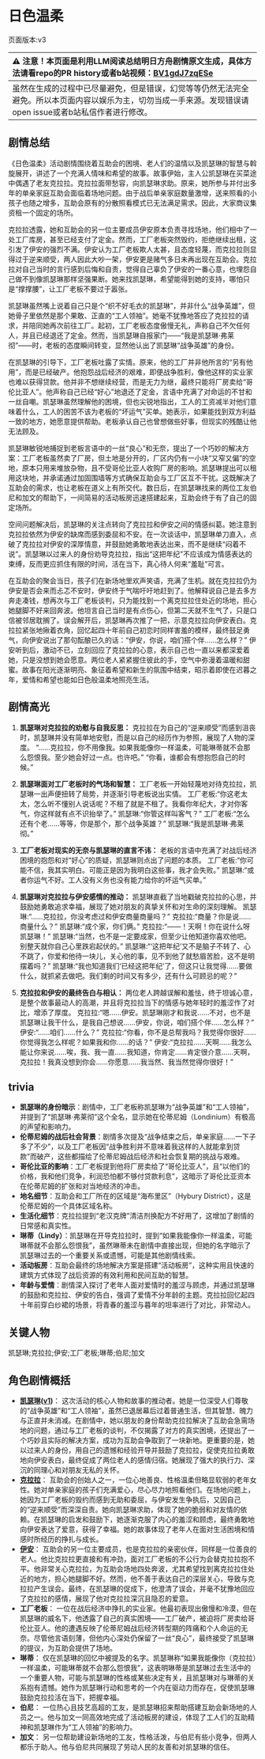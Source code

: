 # 日色温柔
页面版本:v3
 

| :warning: 注意！本页面是利用LLM阅读总结明日方舟剧情原文生成，具体方法请看repo的PR history或者b站视频：[BV1gdJ7zqESe](https://www.bilibili.com/video/BV1gdJ7zqESe/)         |
|:----------------------------|
| 虽然在生成的过程中已尽量避免，但是错误，幻觉等等仍然无法完全避免。所以本页面内容以娱乐为主，切勿当成一手来源。发现错误请open issue或者b站私信作者进行修改。|



## 剧情总结
《日色温柔》活动剧情围绕着互助会的困境、老人们的温情以及凯瑟琳的智慧与斡旋展开，讲述了一个充满人情味和希望的故事。故事伊始，主人公凯瑟琳在买菜途中偶遇了老友克拉拉。克拉拉面带愁容，向凯瑟琳求助。原来，她所参与并付出多年的单亲家庭互助会面临着场地问题。由于战后单亲家庭数量激增，送来照看的小孩子也随之增多，互助会原有的分散照看模式已无法满足需求。因此，大家商议集资租一个固定的场所。

克拉拉透露，她和互助会的另一位主要成员伊安原本负责寻找场地，他们相中了一处工厂库房，甚至已经支付了定金。然而，工厂老板突然毁约，拒绝继续出租，这引发了伊安的强烈不满。伊安认为工厂老板欺人太甚，且态度轻蔑，而克拉拉则显得过于逆来顺受，两人因此大吵一架，伊安更是赌气多日未再出现在互助会。克拉拉对自己当时的言行感到后悔和自责，觉得自己辜负了伊安的一番心意，也埋怨自己做不到像凯瑟琳那样坚强果断。她来找凯瑟琳，希望能得到她的支持，哪怕只是“撑撑腰”，让工厂老板不要过于嚣张。

凯瑟琳虽然嘴上说着自己只是个“织不好毛衣的凯瑟琳”，并非什么“战争英雄”，但她骨子里依然是那个果敢、正直的“工人领袖”。她毫不犹豫地答应了克拉拉的请求，并陪同她再次前往工厂。起初，工厂老板态度傲慢无礼，声称自己不欠任何人，并且已经退还了定金。然而，当凯瑟琳自报家门——“我是凯瑟琳·弗莱彻”——时，老板的态度瞬间转变，显然他认出了凯瑟琳“战争英雄”的身份。

在凯瑟琳的引导下，工厂老板吐露了实情。原来，他的工厂并非他所言的“另有他用”，而是已经破产。他抱怨战后经济的艰难，即便战争胜利，像他这样的实业家也难以获得贷款。他并非不想继续经营，而是无力为继，最终只能将厂房卖给“哥伦比亚人”。他声称自己已经“好心”地退还了定金，言语中充满了对命运的不甘和一丝自嘲。凯瑟琳虽然理解他的困境，但也尖锐地指出，工人的工资减半对他们意味着什么，工人的困苦不该为老板的“坏运气”买单。她表示，如果能找到双方利益一致的地方，她愿意提供帮助。老板承认自己也曾想做些好事，但现实的残酷让他无法顾及。

凯瑟琳敏锐地捕捉到老板言语中的一丝“良心”和无奈，提出了一个巧妙的解决方案：工厂老板虽然卖了厂房，但土地是分开的，厂区内仍有一小块“又窄又偏”的空地，原本只用来堆放杂物，且不受哥伦比亚人收购厂房的影响。凯瑟琳提出可以租用这块地，并承诺通过加固围墙等方式确保互助会与工厂区互不干扰。这既解决了互助会的需求，也让老板在道义上有所交代。数日后，在凯瑟琳找来的两位工友伯尼和加文的帮助下，一间简易的活动板房迅速搭建起来，互助会终于有了自己的固定场所。

空间问题解决后，凯瑟琳的关注点转向了克拉拉和伊安之间的情感纠葛。她注意到克拉拉依然为伊安的缺席而感到委屈和不安。在一次谈话中，凯瑟琳单刀直入，点破了克拉拉对伊安的深厚情意，并鼓励她勇敢地表达出来，而不是继续“闷着不说”。凯瑟琳以过来人的身份劝导克拉拉，指出“这把年纪”不应该成为情感表达的束缚，反而更应抓住有限的时间，活在当下，真心待人何来“羞耻”可言。

在互助会的聚会当日，孩子们在新场地里欢声笑语，充满了生机。就在克拉拉仍为伊安是否会来而忐忑不安时，伊安终于气喘吁吁地赶到了。他解释说自己是去多方奔走凑钱，想再次与工厂老板谈判，只为能找到一个离克拉拉住处近的场地，担心她腿脚不好来回奔波。他坦言自己当时是有点伤心，但第二天就不生气了，只是口信被邻居耽搁了。误会解开后，凯瑟琳再次推了一把，示意克拉拉向伊安表白。克拉拉紧张地揪着衣角，回忆起四十年前自己初恋时同样害羞的模样，最终鼓足勇气，向伊安说出了那句酝酿已久的话：“伊安，你说，咱们搭个伴......怎么样？” 伊安听到后，激动不已，立刻回应了克拉拉的心意，表示自己也一直以来都深爱着她，只是没想到她会愿意。两位老人紧紧握住彼此的手，空气中弥漫着温暖和甜蜜。故事在阳光逐渐明亮、象征着希望和新生的氛围中结束，昭示着即使在迟暮之年，爱情和希望也能如日色般温柔地照亮生活。
## 剧情高光
1.  **凯瑟琳对克拉拉的劝慰与自我反思：**
    克拉拉在为自己的“逆来顺受”而感到沮丧时，凯瑟琳并没有简单地安慰，而是以自己的经历作为参照，展现了人物的深度。
    “......克拉拉，你不用像我。如果我能像你一样温柔，可能琳蒂就不会那么怨恨我。至少她会好过一点。也许吧。”
    “你看，谁都会有想抱怨自己的时候。”

2.  **凯瑟琳面对工厂老板时的气场和智慧：**
    工厂老板一开始轻蔑地对待克拉拉，凯瑟琳一出声便扭转了局势，并逐渐引导老板说出实情。
    工厂老板:“你这老太太，怎么听不懂别人说话呢？不租了就是不租了。我看你年纪大，才对你客气，你这样就有点不识抬举了。”
    凯瑟琳:“你管这样叫客气？”
    工厂老板:“怎么还有个老......等等，你是那个，那个战争英雄？”
    凯瑟琳:“我是凯瑟琳·弗莱彻。”

3.  **工厂老板对现实的无奈与凯瑟琳的直言不讳：**
    老板的言语中充满了对战后经济困境的抱怨和对“好心”的质疑，凯瑟琳则点出了问题的本质。
    工厂老板:“你可能不信，我其实明白。可能正是因为我明白这些事，我才会失败。”
    凯瑟琳:“或者你运气不好。工人没有义务也没有能力给你的坏运气买单。”

4.  **凯瑟琳对克拉拉与伊安感情的推动：**
    凯瑟琳直截了当地戳破克拉拉的心思，并鼓励她勇敢追求幸福，展现了她对朋友的真挚关怀和对生命的深刻理解。
    凯瑟琳:“......克拉拉，你没考虑过和伊安商量商量吗？”
    克拉拉:“商量？你是说......商量什么？”
    凯瑟琳:“成个家，你们俩。”
    克拉拉:“——！天啊！你在说什么呀凯瑟琳！”
    凯瑟琳:“当然，也不是一定要成家，但至少让他知道你喜欢他吧。别整天就你自己心里跌宕起伏的。”
    凯瑟琳:“‘这把年纪’又不是脑子不转了、心不跳了，你爱和他待一块儿，关心他的事，见不到他了就愁眉苦脸，这不是明摆着吗？”
    凯瑟琳:“我也知道我们‘已经这把年纪’了，但这只让我觉得......要做什么，就抓紧去做吧。我们剩的时间又有多少，还有什么可顾忌的呢？”

5.  **克拉拉和伊安的最终告白与相认：**
    两位老人跨越误解和羞怯，终于坦诚心意，是整个故事最动人的高潮，并且将克拉拉当下的情感与她年轻时的羞涩作了对比，增添了厚度。
    克拉拉:“嗯......伊安。凯瑟琳刚才和我说......不对，也不是凯瑟琳让我干什么，是我自己想说......伊安，你说，咱们搭个伴......怎么样？”
    伊安:“......咱们......什么？”
    克拉拉:“你看，你不是总帮我吗？我觉得你很好......你觉得我怎么样呢？如果我和你......的话？”
    伊安:“克拉拉......天啊......我怎么能让你来说......唉，我、我一直......我知道，你肯定......肯定很介意......天啊，克拉拉！我真没想到你会......你愿意......我当然、我当然觉得你很好！”
## trivia
*   **凯瑟琳的身份暗示**：剧情中，工厂老板称凯瑟琳为“战争英雄”和“工人领袖”，并提到了“凯瑟琳·弗莱彻”这个全名，显示她在伦蒂尼姆（Londinium）有极高的声望和影响力。
*   **伦蒂尼姆的战后社会背景**：剧情多次提及“战争结束之后，单亲家庭......一下子多了不少”，以及工厂老板因“战争胜利并不意味着我这样的人就能拿到贷款”而破产，这些都描绘了伦蒂尼姆战后经济和社会恢复期的挑战与艰难。
*   **哥伦比亚的影响**：工厂老板提到他将厂房卖给了“哥伦比亚人”，且“以他们的价格，我和他们竞争，利润恐怕都不够付贷款利息”，这暗示了哥伦比亚资本在伦蒂尼姆的扩张和对当地经济的冲击。
*   **地名细节**：互助会和工厂所在的区域是“海布里区”（Hybury District），这是伦蒂尼姆的一个具体区域名称。
*   **生活化细节**：克拉拉提到“老汉克牌”清洁剂换配方不好用了，这增加了剧情的日常感和真实性。
*   **琳蒂（Lindy）**：凯瑟琳在开导克拉拉时，提到“如果我能像你一样温柔，可能琳蒂就不会那么怨恨我”，虽然琳蒂未在剧情中直接出现，但她的名字暗示了凯瑟琳过去的一个重要关系或遗憾，可能是其他剧情线索。
*   **活动板房**：互助会最终的场地解决方案是搭建“活动板房”，这种实用且快速的建筑方式体现了战后资源的有效利用和民间互助的智慧。
*   **年龄与爱情**：剧情深入探讨了老年人面对爱情时的羞涩与顾虑，并通过凯瑟琳的鼓励和克拉拉、伊安的告白，强调了爱情不分年龄的主题。克拉拉回忆起四十年前穿白纱裙的场景，将青春的羞涩与暮年的坦率进行了对比，非常动人。
## 关键人物
凯瑟琳;克拉拉;伊安;工厂老板;琳蒂;伯尼;加文
## 角色剧情概括
-   **[凯瑟琳](../char_v3/char_4162_cathy.md)([v1](../chars/char_4162_cathy.md))**： 这次活动的核心人物和故事的推动者。她是一位深受人们尊敬的“战争英雄”和“工人领袖”，虽然已退居幕后过着普通生活，但其智慧、魄力与正直并未消减。在剧情中，她以朋友的身份帮助克拉拉解决了互助会急需场地的问题，通过与工厂老板的谈判，不仅揭露了对方的真实困境，还提出了一个巧妙且实际的解决方案，成功为互助会争取到了一块新地。更重要的是，她以过来人的身份，用自己的遗憾和经验开导并鼓励了克拉拉，促使克拉拉勇敢地向伊安表白，最终促成了两位老人的感情归宿。她展现了强大的执行力、深沉的同理心和对朋友无私的关怀。
-   **[克拉拉](../char_v3/extended_char_ke_la_la.md)**： 互助会的创始人之一，一位心地善良、性格温柔但略显软弱的老年女性。她对单亲家庭的孩子们充满爱心，尽心尽力地照看他们。在场地问题上，她因为工厂老板的毁约而感到无助和委屈，与伊安发生争执后，又因自己的“逆来顺受”而深深自责。她向凯瑟琳求助，体现了她的脆弱和对友情的依赖。在凯瑟琳的启发和鼓励下，她逐渐克服了内心的羞涩和顾虑，最终勇敢地向伊安表达了爱意，获得了幸福。她的故事体现了老年人在面对生活困境和情感时所经历的挣扎与成长。
-   **[伊安](../char_v3/extended_char_yi_an.md)**： 互助会的另一位主要成员，也是克拉拉的亲密伙伴，同样是一位善良的老人。他比克拉拉更直接和有冲劲，面对工厂老板的不公行为会替克拉拉抱不平。他非常关心克拉拉，为互助会场地四处奔波，尤其希望找到离克拉拉住处近的地方，担心她腿脚不好。然而，他不善于表达自己的深层关心，导致与克拉拉产生误会。最终，在凯瑟琳的促成下，他澄清了误会，并毫不犹豫地回应了克拉拉的感情，展现了他对克拉拉深沉且隐忍的爱意。
-   **工厂老板**： 一位在战后经济中挣扎的实业家。他最初表现出傲慢和冷漠，但在凯瑟琳的威名下，他透露了自己的真实困境——工厂破产，被迫将厂房卖给哥伦比亚人。他的遭遇反映了伦蒂尼姆战后经济转型期的阵痛和个人命运的无奈。尽管他言语刻薄，但他内心深处仍保留了一丝“良心”，最终接受了凯瑟琳的提议，为互助会提供了场地。
-   **琳蒂**： 仅在凯瑟琳的回忆中被提及的名字。凯瑟琳称“如果我能像你（克拉拉）一样温柔，可能琳蒂就不会那么怨恨我”，这表明琳蒂是凯瑟琳过去生活中的一个重要人物，可能与凯瑟琳的性格或某些决定有关，且凯瑟琳对与琳蒂的关系抱有遗憾。她作为凯瑟琳行动和思考的一个内在驱动力而存在，促使凯瑟琳鼓励克拉拉活在当下，把握幸福。
-   **伯尼**： 一位热心且技艺高超的工友，是凯瑟琳招来帮助搭建互助会新场地的人员之一。他与加文一同高效地完成了活动板房的建设，体现了工人们的互助精神和凯瑟琳作为“工人领袖”的影响力。
-   **加文**： 另一位帮助建设新场地的工友，性格活泼，与伯尼有些小竞争，但两人都乐于助人。他与伯尼共同展现了劳动人民的友善和对凯瑟琳的信任。